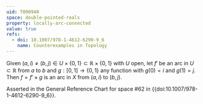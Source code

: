 ```yaml
---
uid: T000940
space: double-pointed-reals
property: locally-arc-connected
value: true
refs:
  - doi: 10.1007/978-1-4612-6290-9_6
    name: Counterexamples in Topology
---
```

Given $(a,i) \neq (b,j) \in U \times \{0,1\} \subset \mathbb{R} \times \{0,1\}$ with $U$ open, let $f'$ be an arc in $U \subset \mathbb{R}$ from $a$ to $b$ and $g:[0,1] \rightarrow \{0,1\}$ any function with $g(0)=i$ and $g(1)=j$. Then $f = f' \times g$ is an arc in $X$ from $(a,i)$ to $(b,j)$.

Asserted in the General Reference Chart for space #62 in
{{doi:10.1007/978-1-4612-6290-9_6}}.
